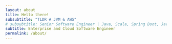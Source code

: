 ```yaml
---
layout: about
title: Hello there!
subsubtitle: "TLDR # JVM & AWS"
# subsubtitle: Senior Software Engineer | Java, Scala, Spring Boot, Javascript, Nodejs, Postgresql, AWS
subtitle: Enterprise and Cloud Software Engineer
permalink: /about/
---
```


<!-- Hello!
I'm Sheikh Imtiaz Ahmed.
Software Engineer at [SELISE Digital Platforms][selise].
[SUBSEL][imtiaz-subsel] Research Alumni.
I love to write. Anything. Codes, Articles, Stories.
Catch me every Saturday at 06:00 PM on Weekend Commits. -->
